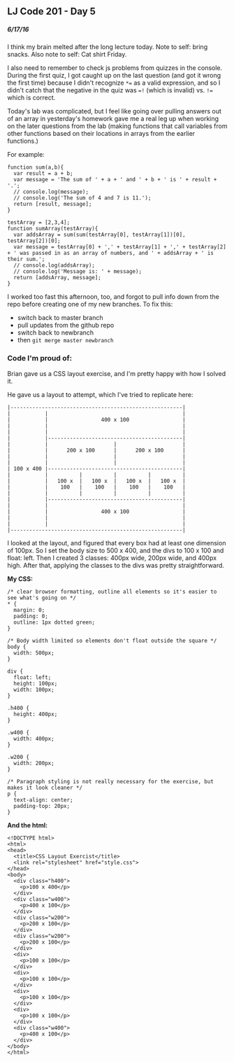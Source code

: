 ## LJ Code 201 - Day 5
##### 6/17/16

I think my brain melted after the long lecture today. Note to self: bring snacks. Also note to self: Cat shirt Friday.

I also need to remember to check js problems from quizzes in the console. During the first quiz, I got caught up on the last question (and got it wrong the first time) because I didn't recognize ```*=``` as a valid expression, and so I didn't catch that the negative in the quiz was ```=!``` (which is invalid) vs. ```!=``` which is correct.

Today's lab was complicated, but I feel like going over pulling answers out of an array in yesterday's homework gave me a real leg up when working on the later questions from the lab (making functions that call variables from other functions based on their locations in arrays from the earlier functions.)

For example:

```
function sum(a,b){
  var result = a + b;
  var message = 'The sum of ' + a + ' and ' + b + ' is ' + result + '.';
  // console.log(message);
  // console.log('The sum of 4 and 7 is 11.');
  return [result, message];
}

testArray = [2,3,4];
function sumArray(testArray){
  var addsArray = sum(sum(testArray[0], testArray[1])[0], testArray[2])[0];
  var message = testArray[0] + ',' + testArray[1] + ',' + testArray[2] + ' was passed in as an array of numbers, and ' + addsArray + ' is their sum.';
  // console.log(addsArray);
  // console.log('Message is: ' + message);
  return [addsArray, message];
}
```

I worked too fast this afternoon, too, and forgot to pull info down from the repo before creating one of my new branches. To fix this:

* switch back to master branch
* pull updates from the github repo
* switch back to newbranch
* then ```git merge master newbranch```

### Code I'm proud of:

Brian gave us a CSS layout exercise, and I'm pretty happy with how I solved it.

He gave us a layout to attempt, which I've tried to replicate here:

```
|-------------------------------------------------------|
|           |                                           |
|           |                 400 x 100                 |
|           |                                           |
|           |                                           |
|           |-------------------------------------------|
|           |                     |                     |
|           |      200 x 100      |      200 x 100      |
|           |                     |                     |
|           |                     |                     |
| 100 x 400 |-------------------------------------------|
|           |          |          |          |          |
|           |   100 x  |   100 x  |   100 x  |   100 x  |
|           |    100   |    100   |    100   |    100   |
|           |          |          |          |          |
|           |-------------------------------------------|
|           |                                           |
|           |                 400 x 100                 |
|           |                                           |
|           |                                           |
|-------------------------------------------------------|
```

I looked at the layout, and figured that every box had at least one dimension of 100px. So I set the body size to 500 x 400, and the divs to 100 x 100 and float: left. Then I created 3 classes: 400px wide, 200px wide, and 400px high. After that, applying the classes to the divs was pretty straightforward.

**My CSS:**

```
/* clear browser formatting, outline all elements so it's easier to see what's going on */
* {
  margin: 0;
  padding: 0;
  outline: 1px dotted green;
}

/* Body width limited so elements don't float outside the square */
body {
  width: 500px;
}

div {
  float: left;
  height: 100px;
  width: 100px;
}

.h400 {
  height: 400px;
}

.w400 {
  width: 400px;
}

.w200 {
  width: 200px;
}

/* Paragraph styling is not really necessary for the exercise, but makes it look cleaner */
p {
  text-align: center;
  padding-top: 20px;
}
```

**And the html:**

```
<!DOCTYPE html>
<html>
<head>
  <title>CSS Layout Exercist</title>
  <link rel="stylesheet" href="style.css">
</head>
<body>
  <div class="h400">
    <p>100 x 400</p>
  </div>
  <div class="w400">
    <p>400 x 100</p>
  </div>
  <div class="w200">
    <p>200 x 100</p>
  </div>
  <div class="w200">
    <p>200 x 100</p>
  </div>
  <div>
    <p>100 x 100</p>
  </div>
  <div>
    <p>100 x 100</p>
  </div>
  <div>
    <p>100 x 100</p>
  </div>
  <div>
    <p>100 x 100</p>
  </div>
  <div class="w400">
    <p>400 x 100</p>
  </div>
</body>
</html>
```
